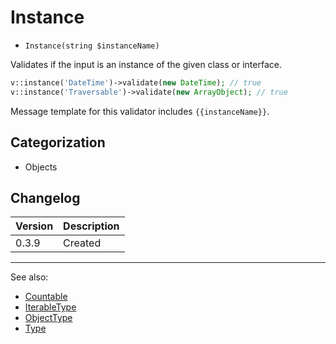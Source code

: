 # Instance

- `Instance(string $instanceName)`

Validates if the input is an instance of the given class or interface.

```php
v::instance('DateTime')->validate(new DateTime); // true
v::instance('Traversable')->validate(new ArrayObject); // true
```

Message template for this validator includes `{{instanceName}}`.

## Categorization

- Objects

## Changelog

Version | Description
--------|-------------
  0.3.9 | Created

***
See also:

- [Countable](Countable.md)
- [IterableType](IterableType.md)
- [ObjectType](ObjectType.md)
- [Type](Type.md)
